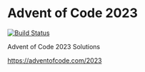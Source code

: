 # Advent of Code 2023

[![Build Status](https://github.com/mariomka/AdventOfCode2023/workflows/rust/badge.svg)](https://github.com/mariomka/AdventOfCode2023/actions)

Advent of Code 2023 Solutions

https://adventofcode.com/2023
